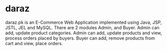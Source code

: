 # daraz
daraz.pk is an E-Commerce Web Application implemented using Java, JSP, JSTL, JEL and MySQL. There are 2 modules Admin, and Buyer. Admin can add, update product categories. Admin can add, update products and view, process orders placed by buyers. Buyer can add, remove products from cart and view, place orders.
